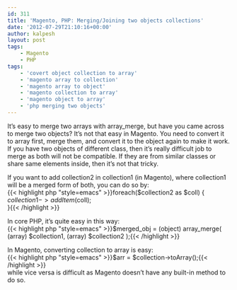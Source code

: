 ```yaml
---
id: 311
title: 'Magento, PHP: Merging/Joining two objects collections'
date: '2012-07-29T21:10:16+00:00'
author: kalpesh
layout: post
tags:
    - Magento
    - PHP
tags:
    - 'covert object collection to array'
    - 'magento array to collection'
    - 'magento array to object'
    - 'magento collection to array'
    - 'magento object to array'
    - 'php merging two objects'
---
```


It’s easy to merge two arrays with array_merge, but have you came across to merge two objects? It’s not that easy in Magento. You need to convert it to array first, merge them, and convert it to the object again to make it work. If you have two objects of different class, then it’s really difficult job to merge as both will not be compatible. If they are from similar classes or share same elements inside, then it’s not that tricky.

If you want to add collection2 in collection1 (in Magento), where collection1 will be a merged form of both, you can do so by:  
{{< highlight php "style=emacs" >}}foreach($collection2 as $coll) {  
 $collection1->addItem($coll);  
}{{< /highlight >}}  
  
In core PHP, it’s quite easy in this way:  
{{< highlight php "style=emacs" >}}$merged_obj = (object) array_merge( (array) $collection1, (array) $collection2 );{{< /highlight >}}

In Magento, converting collection to array is easy:  
{{< highlight php "style=emacs" >}}$arr = $collection->toArray();{{< /highlight >}}  
while vice versa is difficult as Magento doesn’t have any built-in method to do so.